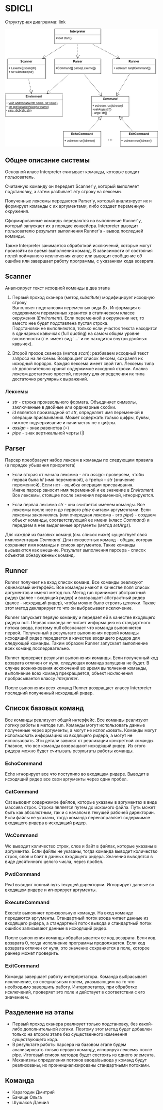 # SDICLI

Структурная диаграмма: [link](https://drive.google.com/file/d/1oOyFDbzb-k4jFylwcKNzB57CGmUAdjKh/view?usp=sharing)

![](diagram.png)

## Общее описание системы

Основной класс Interpreter считывает команды, которые вводит пользователь. 

Считанную команду он передает Scanner'у, который выполняет подстановку, а затем разбивает эту строку на лексемы. 

Полученные лексемы передаются Parser'у, который анализирует их и формирует команды с их аргументами, либо создает переменную окружения. 

Сформированные команды передаются на выполнение Runner'у, который запускает их в порядке конвейера. Interpreter выводит пользователю результат выполнения Runner'а - вывод последней команды.

Также Interpreter занимается обработкой исключений, которые могут произойти во время выполнения команд.
В зависимости от состояния полей пойманного исключения класс или выводит сообщение об ошибке или завершает работу программы, с указанием кода возврата.

## Scanner
Анализирует текст исходной команды в два этапа
1. Первый проход сканера (метод *substitute*) модифицирует исходную строку  
 Выполняет подстановки переменных вида $x. Информация о содержимом переменных хранится в статическом классе окружения (*Enviroment*). Если переменной в окружении нет, то вместо нее будет подставлена пустая строка.   
Подстановки не выполняются, только если участок текста находится в одинарных кавычках (full quoting) на самом общем уровне вложенности (т.е. имеет вид \`...\`  и не находится внутри двойных кавычек).

2. Второй проход сканера (метод *scan*): разбиваем исходный текст запроса на лексемы. Возвращает список лексем, сохраняя их исходный порядок. Каждая лексема имеет свой тип. Лексемы типа *str* дополнительно хранят содержимое исходной строки. Анализ лексем достаточно простой, поэтому для определения их типа достаточно регулярных выражений.

### Лексемы
* *str* - строка произвольного формата. Объединяет символы, заключенные в двойные или ординарные скобки.  
* *id* является производной от *str*, определяет имя переменной в операции присваивания. Может содержать только цифры, буквы, нижнее подчеркивание и начинается не с цифры. 
* *assign* - знак равенства (=)
* *pipe* - знак вертикальной черты (|)

## Parser

Парсер преобразует набор лексем в команды по следующим правила (в порядке убывания приоритета)  
 * Если вторая от начала лексема - это *assign*: проверяем, чтобы первая была *id* (имя переменной), а третья - *str* (значение переменной). Если нет - ошибка операции присваивания.   
 Иначе парсер заносит имя переменной и ее значение в *Enviroment*. Все лексемы, стоящие после значения переменной, игнорируются.   

 * Если первая лексема *str* - она считается именем команды. Все лексемы после нее и до первого *pipe* считаем аргументами. Если лексемы закончились (или очередная лексема - это *pipe*) - создаем объект команды, соответствующий ее имени (класс *Command*) и передаем в нее выделенные аргументы (метод *setArgs*).  
 
 Для каждой из базовых команд (см. список ниже) существует своя имплементация *Command*. Для неизвестных команд - общая, которая сохраняет имя команды и список аргументов. Такие команды вызываются как внешние. Результат выполнения парсера - список объектов обнаруженных команд.

## Runner

Runner получает на вход список команд. Все команды реализуют одинаковый интерфейс. Все команды имеют в качестве поля список аргументов и имеют
метод run. Метод run принимает абстрактный ридер (далее - входящий ридер) и возвращает абстрактный ридер (далее - исходящий ридер), 
чтобы можно было строить цепочки. Также этот метод декларирует то что он выбрасывает исключение.

Runner запускает первую команду и передает ей в качестве входящего ридера null. Первая команда не читает информацию из стандартного
потока входа, поэтому null обозначает что команда выполняется первой. Полученный в результате выполнения первой команды исходящий ридер
передается в качестве входящего ридера для следующей команды. Таким образом Runner запускает выполнение всех команд последовательно.

Runner проверяет результат выполнения команды. Если полученный код возврата отличен от нуля, следующая команда запущена не будет.
В случае возникновения исключений во время выполнения команды, выполнение всех команд прекращается, объект исключения пробрасывается классу *Interpreter*.

После выполнения всех команд Runner возвращает классу Interpreter последний полученный исходящий ридер.

## Список базовых команд

Все команды реализуют общий интерфейс. Все команды реализуют логику работы в методе run. 
Команды могут использовать данные полученные через аргументы, а могут не использовать.
Команды могут использовать информацию из входящего ридера, а могут не использовать. Эти детали
зависят от реализации конкретной команды. Главное, что все команды возвращают исходящий ридер. Из этого ридера можно будет
считывать результаты работы команды.

### EchoCommand

Echo игнорирует все что поступило во входящем ридере. Выводит в исходящий ридер все свои аргументы через один пробел.

### CatCommand

Cat выводит содержимое файлов, которые указаны в аргументах в виде массива строк.
Строка является путем до искомого файла. Путь может быть как абсолютным, так и с началом в текущей рабочей директории.
Если файлы не указаны, тогда команда перенаправляет содержимое входящего ридера в исходящий ридер.

### WcCommand

Wc выводит количество строк, слов и байт в файлах, которые указаны в аргументах. 
Если файлы не указаны, тогда команда выводит количество строк, слов и байт в данных входящего ридера.
Значения выводятся в виде десятичного целого числа, через пробел.

### PwdCommand

Pwd выводит полный путь текущей директории. Игнорирует данные во входящем ридере и игнорирует аргументы.

### ExecuteCommand

Execute выполняет произвольную команду. На вход команде передаются аргументы. Стандартный поток входа читает данные из
входящего ридера, а стандартный поток вывода и стандартный поток ошибок записывают данные в исходящий ридер.

После выполнения команды обрабатывается ее код возврата. Если код возврата 0, тогда исполнение программы продолжается.
Если код возврата отличен от нуля, это значение сохраняется в поле, которое раннер может проверить.

### ExitCommand

Команда завершает работу интерпретатора. Команда выбрасывает исключение, со специальным полем, указывающим на то что необходимо
завершить работу. Интерпретатор, при обработке исключений, проверяет это поле и действует в соответствии с его
значением.

 ## Разделение на этапы
 * Первый проход сканера реализует только подстановку, без какой-либо дополнительной логики. Поэтому этот метод будет добавлен только на втором этапе без существенного изменения существующего кода.
 * В результате работы парсера на базовом этапе будем анализировать только первую команду, игнорируя лексемы после pipe. Итоговый список методов будет состоять из одного элемента.  
 * Механизмы определения потоков ввода/вывода у команд будут реализованы, но проинициализированы стандартными потоками. 

## Команда 
* Карагодин Дмитрий
* Бачище Ольга
* Шушаков Даниил